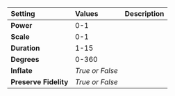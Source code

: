 | Setting | Values | Description |
| :--- | :--- | :--- |
| **Power** | 0-1 ||
| **Scale** | 0-1 ||
| **Duration** | 1-15 ||
| **Degrees** | 0-360 ||
| **Inflate** | *True or False* ||
| **Preserve Fidelity** | *True or False* ||
